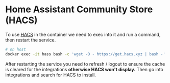 # Home Assistant Community Store (HACS)

To use [HACS](https://hacs.xyz) in the container we need to exec into it and run a command, then restart the service.

```zsh
# on host
docker exec -it hass bash -c 'wget -O - https://get.hacs.xyz | bash -'
```

After restarting the service you need to refresh / logout to ensure the cache is cleared for the integrations **otherwise HACS won't display.** Then go into integrations and search for HACS to install.
